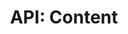 ---
comment: "/**\n * The base class for all Content types\n *\n * @memberof HashBrown.Common.Models\n */"
meta:
    range:
        - 144
        - 8778
    filename: Content.js
    lineno: 10
    columnno: 0
    path: /home/mrzapp/Development/Web/hashbrown-cms/src/Common/Models
    code:
        id: astnode100045669
        name: Content
        type: ClassDeclaration
        paramnames: []
classdesc: 'The base class for all Content types'
memberof: HashBrown.Common.Models
name: Content
longname: HashBrown.Common.Models.Content
kind: class
scope: static
methods:
    -
        comment: "/**\n     * Checks the format of the params\n     *\n     * @params {Object} params\n     *\n     * @returns {Object} Params\n     */"
        meta:
            range:
                - 1172
                - 1722
            filename: Content.js
            lineno: 50
            columnno: 4
            path: /home/mrzapp/Development/Web/hashbrown-cms/src/Common/Models
            code:
                id: astnode100045797
                name: Content.paramsCheck
                type: MethodDefinition
                paramnames:
                    - params
            vars:
                "": null
        description: 'Checks the format of the params'
        tags:
            -
                originalTitle: params
                title: params
                text: '{Object} params'
                value: '{Object} params'
        returns:
            -
                type:
                    names:
                        - Object
                description: Params
        name: paramsCheck
        longname: HashBrown.Common.Models.Content.paramsCheck
        kind: function
        memberof: HashBrown.Common.Models.Content
        scope: static
        params: []
    -
        comment: "/**\n     * Creates a new Content object\n     *\n     * @param {String} schemaId\n     * @param {Object} properties\n     *\n     * @returns {Content} New Content object\n     */"
        meta:
            range:
                - 1905
                - 2409
            filename: Content.js
            lineno: 80
            columnno: 4
            path: /home/mrzapp/Development/Web/hashbrown-cms/src/Common/Models
            code:
                id: astnode100045867
                name: Content.create
                type: MethodDefinition
                paramnames:
                    - schemaId
                    - properties
            vars:
                "": null
        description: 'Creates a new Content object'
        params:
            -
                type:
                    names:
                        - String
                name: schemaId
            -
                type:
                    names:
                        - Object
                name: properties
        returns:
            -
                type:
                    names:
                        - Content
                description: 'New Content object'
        name: create
        longname: HashBrown.Common.Models.Content.create
        kind: function
        memberof: HashBrown.Common.Models.Content
        scope: static
    -
        comment: "/**\n     * Adopts a list of tasks, turning them into un/publish dates\n     *\n     * @param {Array} tasks\n     */"
        meta:
            range:
                - 2532
                - 2914
            filename: Content.js
            lineno: 105
            columnno: 4
            path: /home/mrzapp/Development/Web/hashbrown-cms/src/Common/Models
            code:
                id: astnode100045914
                name: 'Content#adoptTasks'
                type: MethodDefinition
                paramnames:
                    - tasks
            vars:
                "": null
        description: 'Adopts a list of tasks, turning them into un/publish dates'
        params:
            -
                type:
                    names:
                        - Array
                name: tasks
        name: adoptTasks
        longname: 'HashBrown.Common.Models.Content#adoptTasks'
        kind: function
        memberof: HashBrown.Common.Models.Content
        scope: instance
    -
        comment: "/**\n     * Gets parent Content\n     *\n     * @param {String} project\n     * @param {String} environment\n     *\n     * @returns {Promise} Parent\n     */"
        meta:
            range:
                - 3076
                - 3584
            filename: Content.js
            lineno: 129
            columnno: 4
            path: /home/mrzapp/Development/Web/hashbrown-cms/src/Common/Models
            code:
                id: astnode100045962
                name: 'Content#getParent'
                type: MethodDefinition
                paramnames:
                    - project
                    - environment
            vars:
                "": null
        description: 'Gets parent Content'
        params:
            -
                type:
                    names:
                        - String
                name: project
            -
                type:
                    names:
                        - String
                name: environment
        returns:
            -
                type:
                    names:
                        - Promise
                description: Parent
        name: getParent
        longname: 'HashBrown.Common.Models.Content#getParent'
        kind: function
        memberof: HashBrown.Common.Models.Content
        scope: instance
    -
        comment: "/**\n     * Gets all parents\n     *\n     * @param {String} project\n     * @param {String} environment\n     *\n     * @returns {Promise} parents\n     */"
        meta:
            range:
                - 3744
                - 4393
            filename: Content.js
            lineno: 154
            columnno: 4
            path: /home/mrzapp/Development/Web/hashbrown-cms/src/Common/Models
            code:
                id: astnode100046030
                name: 'Content#getParents'
                type: MethodDefinition
                paramnames:
                    - project
                    - environment
            vars:
                "": null
        description: 'Gets all parents'
        params:
            -
                type:
                    names:
                        - String
                name: project
            -
                type:
                    names:
                        - String
                name: environment
        returns:
            -
                type:
                    names:
                        - Promise
                description: parents
        name: getParents
        longname: 'HashBrown.Common.Models.Content#getParents'
        kind: function
        memberof: HashBrown.Common.Models.Content
        scope: instance
    -
        comment: "/**\n     * Settings sanity check\n     *\n     * @param {String} key\n     */"
        meta:
            range:
                - 4478
                - 4938
            filename: Content.js
            lineno: 183
            columnno: 4
            path: /home/mrzapp/Development/Web/hashbrown-cms/src/Common/Models
            code:
                id: astnode100046095
                name: 'Content#settingsSanityCheck'
                type: MethodDefinition
                paramnames:
                    - key
            vars:
                "": null
        description: 'Settings sanity check'
        params:
            -
                type:
                    names:
                        - String
                name: key
        name: settingsSanityCheck
        longname: 'HashBrown.Common.Models.Content#settingsSanityCheck'
        kind: function
        memberof: HashBrown.Common.Models.Content
        scope: instance
    -
        comment: "/**\n     * Gets settings\n     *\n     * @param {String} key\n     *\n     * @returns {Promise} Settings\n     */"
        meta:
            range:
                - 5057
                - 5117
            filename: Content.js
            lineno: 205
            columnno: 4
            path: /home/mrzapp/Development/Web/hashbrown-cms/src/Common/Models
            code:
                id: astnode100046181
                name: 'Content#getSettings'
                type: MethodDefinition
                paramnames:
                    - key
            vars:
                "": null
        description: 'Gets settings'
        params:
            -
                type:
                    names:
                        - String
                name: key
        returns:
            -
                type:
                    names:
                        - Promise
                description: Settings
        name: getSettings
        longname: 'HashBrown.Common.Models.Content#getSettings'
        kind: function
        memberof: HashBrown.Common.Models.Content
        scope: instance
    -
        comment: "/**\n     * Gets all meta fields\n     *\n     * @returns {Object} Meta\n     */"
        meta:
            range:
                - 5204
                - 5470
            filename: Content.js
            lineno: 214
            columnno: 4
            path: /home/mrzapp/Development/Web/hashbrown-cms/src/Common/Models
            code:
                id: astnode100046192
                name: 'Content#getMeta'
                type: MethodDefinition
                paramnames: []
            vars:
                "": null
        description: 'Gets all meta fields'
        returns:
            -
                type:
                    names:
                        - Object
                description: Meta
        name: getMeta
        longname: 'HashBrown.Common.Models.Content#getMeta'
        kind: function
        memberof: HashBrown.Common.Models.Content
        scope: instance
        params: []
    -
        comment: "/**\n     * Shorthand to get property value\n     *\n     * @param {String} key\n     * @param {String} language\n     *\n     * @returns {Object} value\n     */"
        meta:
            range:
                - 5635
                - 5715
            filename: Content.js
            lineno: 233
            columnno: 4
            path: /home/mrzapp/Development/Web/hashbrown-cms/src/Common/Models
            code:
                id: astnode100046222
                name: 'Content#prop'
                type: MethodDefinition
                paramnames:
                    - key
                    - language
            vars:
                "": null
        description: 'Shorthand to get property value'
        params:
            -
                type:
                    names:
                        - String
                name: key
            -
                type:
                    names:
                        - String
                name: language
        returns:
            -
                type:
                    names:
                        - Object
                description: value
        name: prop
        longname: 'HashBrown.Common.Models.Content#prop'
        kind: function
        memberof: HashBrown.Common.Models.Content
        scope: instance
    -
        comment: "/**\n     * Gets a property value\n     *\n     * @param {String} key\n     * @param {String} language\n     *\n     * @returns {Object} value\n     */"
        meta:
            range:
                - 5870
                - 6189
            filename: Content.js
            lineno: 245
            columnno: 4
            path: /home/mrzapp/Development/Web/hashbrown-cms/src/Common/Models
            code:
                id: astnode100046235
                name: 'Content#getPropertyValue'
                type: MethodDefinition
                paramnames:
                    - key
                    - language
            vars:
                "": null
        description: 'Gets a property value'
        params:
            -
                type:
                    names:
                        - String
                name: key
            -
                type:
                    names:
                        - String
                name: language
        returns:
            -
                type:
                    names:
                        - Object
                description: value
        name: getPropertyValue
        longname: 'HashBrown.Common.Models.Content#getPropertyValue'
        kind: function
        memberof: HashBrown.Common.Models.Content
        scope: instance
    -
        comment: "/**\n     * Returns all properties in a given language\n     *\n     * @param {String} language\n     *\n     * @returns {Object} properties\n     */"
        meta:
            range:
                - 6343
                - 8483
            filename: Content.js
            lineno: 266
            columnno: 4
            path: /home/mrzapp/Development/Web/hashbrown-cms/src/Common/Models
            code:
                id: astnode100046280
                name: 'Content#getLocalizedProperties'
                type: MethodDefinition
                paramnames:
                    - language
            vars:
                "": null
        description: 'Returns all properties in a given language'
        params:
            -
                type:
                    names:
                        - String
                name: language
        returns:
            -
                type:
                    names:
                        - Object
                description: properties
        name: getLocalizedProperties
        longname: 'HashBrown.Common.Models.Content#getLocalizedProperties'
        kind: function
        memberof: HashBrown.Common.Models.Content
        scope: instance
    -
        comment: "/**\n     * Gets the content type\n     *\n     * @returns {String} type\n     */"
        meta:
            range:
                - 8571
                - 8626
            filename: Content.js
            lineno: 329
            columnno: 4
            path: /home/mrzapp/Development/Web/hashbrown-cms/src/Common/Models
            code:
                id: astnode100046429
                name: 'Content#getType'
                type: MethodDefinition
                paramnames: []
            vars:
                "": null
        description: 'Gets the content type'
        returns:
            -
                type:
                    names:
                        - String
                description: type
        name: getType
        longname: 'HashBrown.Common.Models.Content#getType'
        kind: function
        memberof: HashBrown.Common.Models.Content
        scope: instance
        params: []
    -
        comment: "/**\n     * Gets the schema information\n     *\n     * @returns {Promise} Schema\n     */"
        meta:
            range:
                - 8723
                - 8776
            filename: Content.js
            lineno: 338
            columnno: 4
            path: /home/mrzapp/Development/Web/hashbrown-cms/src/Common/Models
            code:
                id: astnode100046439
                name: 'Content#getSchema'
                type: MethodDefinition
                paramnames: []
            vars:
                "": null
        description: 'Gets the schema information'
        returns:
            -
                type:
                    names:
                        - Promise
                description: Schema
        name: getSchema
        longname: 'HashBrown.Common.Models.Content#getSchema'
        kind: function
        memberof: HashBrown.Common.Models.Content
        scope: instance
        params: []
shortname: Content
layout: docPage
permalink: /docs/hashbrown/common/models/content/
title: 'API: Content'
description: 'The base class for all Content types'

---